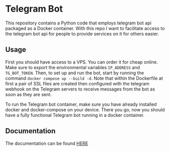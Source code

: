 # Telegram Bot
This repository contains a Python code that employs telegram bot api packaged as a Docker container. With this repo I want to facilitate access to the telegram bot api for people to provide services on it for others easier.

## Usage
First you should have access to a VPS. You can order it for cheap online. Make sure to export the environmental variables `IP_ADDRESS` and `TG_BOT_TOKEN`. Then, to set up and run the bot, start by running the command `docker compose up --build -d`. Note that within the Dockerfile at first a pair of SSL files are created then configured with the telegram webhook on the Telegram servers to receive messages from the bot as soon as they are sent.

To run the Telegram bot container, make sure you have already installed docker and docker-compose on your device. There you go, now you should have a fully functional Telegram bot running in a docker container.

## Documentation
The documentation can be found [HERE](https://mamdasn.github.io/telegrambot/)
